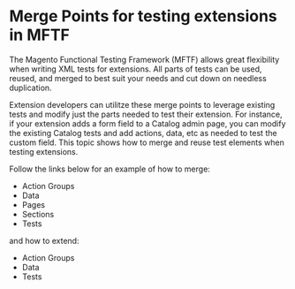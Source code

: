 # Merge Points for testing extensions in MFTF

The Magento Functional Testing Framework (MFTF) allows great flexibility when writing XML tests for extensions.
All parts of tests can be used, reused, and merged to best suit your needs and cut down on needless duplication.

Extension developers can utilitze these merge points to leverage existing tests and modify just the parts needed to test their extension. For instance, if your extension adds a form field to a Catalog admin page, you can modify the existing Catalog tests and add actions, data, etc as needed to test the custom field.
This topic shows how to merge and reuse test elements when testing extensions.

Follow the links below for an example of how to merge:

- Action Groups
- Data
- Pages
- Sections
- Tests

and how to extend:

- Action Groups
- Data
- Tests